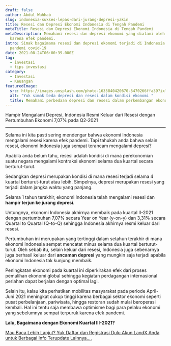```yaml
---
draft: false
author: Abdul Wahhab
slug: indonesia-sukses-lepas-dari-jurang-depresi-yakin
title: Resesi dan Depresi Ekonomi Indonesia di Tengah Pandemi
metaTitle: Resesi dan Depresi Ekonomi Indonesia di Tengah Pandemi
metaDescription: Memahami resesi dan depresi ekonomi yang dialami oleh Indonesia
  karena efek pandemi.
intro: Simak bagaimana resesi dan depresi ekonomi terjadi di Indonesia akibat
  pandemi covid-19
date: 2021-08-24T06:00:39.000Z
tag:
  - investasi
  - tips investasi
category:
  - Investasi
  - Keuangan
featuredImage:
  src: https://images.unsplash.com/photo-1635840420670-5470266ffa39?ixlib=rb-1.2.1&ixid=MnwxMjA3fDB8MHxwaG90by1wYWdlfHx8fGVufDB8fHx8&auto=format&fit=crop&w=869&q=80
  alt: "Yuk simak beda depresi dan resesi dalam kondisi ekonomi "
  title: Memahami perbedaan depresi dan resesi dalam perkembangan ekonomi
---
```



Hampir Mengalami Depresi, Indonesia Resmi Keluar dari Resesi dengan Pertumbuhan Ekonomi 7,07% pada Q2-2021

---

Selama ini kita pasti sering mendengar bahwa ekonomi Indonesia mengalami resesi karena efek pandemi. Tapi tahukah anda bahwa selain resesi, ekonomi Indonesia juga sempat terancam mengalami depresi?

Apabila anda belum tahu, resesi adalah kondisi di mana perekonomian suatu negara mengalami kontraksi ekonomi selama dua kuartal secara berturut-turut.

Sedangkan depresi merupakan kondisi di mana resesi terjadi selama  4 kuartal berturut-turut atau lebih. Simpelnya, depresi merupakan resesi yang terjadi dalam jangka waktu yang panjang.

Selama 1 tahun terakhir, ekonomi Indonesia telah mengalami resesi dan **hampir terjun ke jurang depresi**.

Untungnya, ekonomi Indonesia akhirnya membaik pada kuartal II-2021 dengan pertumbuhan 7,07% secara  Year on Year (y-on-y)  dan 3,31% secara  Quartal to Quartal (Q-to-Q) sehingga Indonesia akhirnya resmi keluar dari resesi.

Pertumbuhan ini merupakan yang tertinggi dalam setahun terakhir di mana ekonomi Indonesia sempat mencatat minus selama dua kuartal berturut-turut. Oleh sebab itu, selain keluar dari resesi, Indonesia juga sebenarnya juga berhasil keluar dari **ancaman depresi** yang mungkin saja terjadi apabila ekonomi Indonesia tak kunjung membaik.

Peningkatan ekonomi pada kuartal ini diperkirakan efek dari proses pemulihan ekonomi global sehingga kegiatan perdagangan internasional perlahan dapat berjalan dengan optimal lagi.

Selain itu, kalau kita perhatikan mobilitas masyarakat pada periode April-Juni 2021 meningkat cukup tinggi karena berbagai sektor ekonomi seperti pusat perbelanjaan, pariwisata, hingga restoran sudah mulai beroperasi kembali. Hal ini tentu saja membawa optimisme bagi para pelaku ekonomi yang sebelumnya sempat terpuruk karena efek pandemi.

**Lalu, Bagaimana dengan Ekonomi Kuartal III-2021?**

[Mau Baca Lebih Lanjut? Yuk Daftar dan Registrasi Dulu Akun LandX Anda untuk Berbagai Info Terupdate Lainnya....](https://landxapp.page.link)

